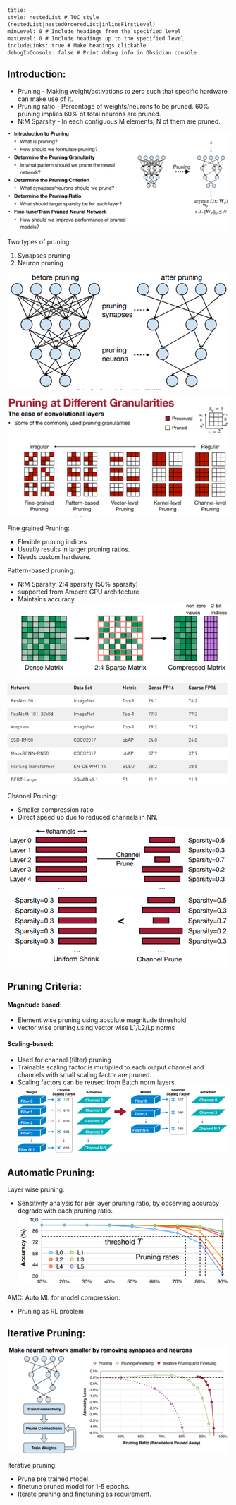 ```table-of-contents
title: 
style: nestedList # TOC style (nestedList|nestedOrderedList|inlineFirstLevel)
minLevel: 0 # Include headings from the specified level
maxLevel: 0 # Include headings up to the specified level
includeLinks: true # Make headings clickable
debugInConsole: false # Print debug info in Obsidian console
```
## Introduction:

- Pruning - Making weight/activations to zero such that specific hardware can make use of it.
- Pruning ratio - Percentage of weights/neurons to be pruned. 60% pruning implies 60% of total neurons are pruned.
- N:M Sparsity - In each contiguous M elements, N of them are pruned.

![](attachments/Pasted%20image%2020240704110201.png)

Two types of pruning: 
1. Synapses pruning
2. Neuron pruning

![](attachments/Pasted%20image%2020240704105958.png)



![](attachments/Pasted%20image%2020240704110219.png)

Fine grained Pruning:
- Flexible pruning indices
- Usually results in larger pruning ratios.
- Needs custom hardware.

Pattern-based pruning:
- N:M Sparsity, 2:4 sparsity (50% sparsity)
- supported from Ampere GPU architecture
- Maintains accuracy
![](attachments/Pasted%20image%2020240704125201.png)

![](attachments/Pasted%20image%2020240704125326.png)

Channel Pruning:
- Smaller compression ratio
- Direct speed up due to reduced channels in NN.

![](attachments/Pasted%20image%2020240704125646.png)
![](attachments/Pasted%20image%2020240704125721.png)

## Pruning Criteria:

#### Magnitude based:
- Element wise pruning using absolute magnitude threshold
- vector wise pruning using vector wise L1/L2/Lp norms

#### Scaling-based:
- Used for channel (filter) pruning
- Trainable scaling factor is multiplied to each output channel and channels with small scaling factor are pruned.
- Scaling factors can be reused from Batch norm layers.
![](attachments/Pasted%20image%2020240704130512.png)


## Automatic Pruning:

Layer wise pruning:
- Sensitivity analysis for per layer pruning ratio, by observing accuracy degrade with each pruning ratio.
![](attachments/Pasted%20image%2020240704151409.png)

AMC: Auto ML for model compression:
- Pruning as RL problem


## Iterative Pruning:

![](attachments/Pasted%20image%2020240704110036.png)

Iterative pruning:
- Prune pre trained model.
- finetune pruned model for 1-5 epochs.
- Iterate pruning and finetuning as requirement.

